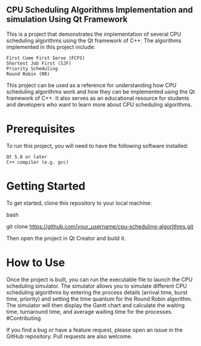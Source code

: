 ## CPU Scheduling Algorithms Implementation and simulation Using Qt Framework

This is a project that demonstrates the implementation of several CPU scheduling algorithms using the Qt framework of C++. The algorithms implemented in this project include:

    First Come First Serve (FCFS)
    Shortest Job First (SJF)
    Priority Scheduling
    Round Robin (RR)

This project can be used as a reference for understanding how CPU scheduling algorithms work and how they can be implemented using the Qt framework of C++. It also serves as an educational resource for students and developers who want to learn more about CPU scheduling algorithms.
# Prerequisites

To run this project, you will need to have the following software installed:

    Qt 5.0 or later
    C++ compiler (e.g. gcc)

# Getting Started

To get started, clone this repository to your local machine:

bash

git clone https://github.com/your_username/cpu-scheduling-algorithms.git

Then open the project in Qt Creator and build it.
# How to Use

Once the project is built, you can run the executable file to launch the CPU scheduling simulator. The simulator allows you to simulate different CPU scheduling algorithms by entering the process details (arrival time, burst time, priority) and setting the time quantum for the Round Robin algorithm. The simulator will then display the Gantt chart and calculate the waiting time, turnaround time, and average waiting time for the processes.
#Contributing

If you find a bug or have a feature request, please open an issue in the GitHub repository. Pull requests are also welcome.
